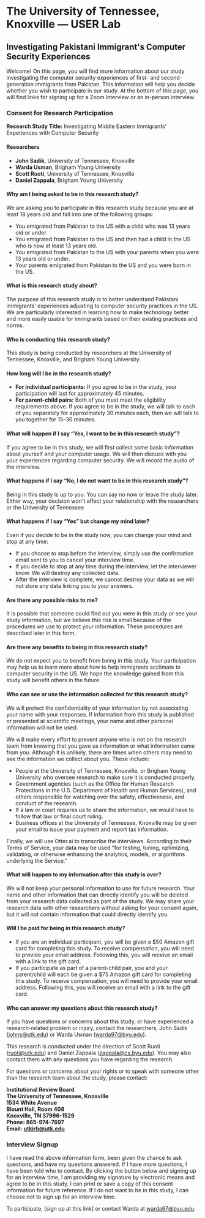 # The University of Tennessee, Knoxville — USER Lab
## Investigating Pakistani Immigrant's Computer Security Experiences

Welcome! On this page, you will find more information about our study investigating the computer security experiences of first- and second-generation immigrants from Pakistan. This information will help you decide whether you wish to participate in our study. At the bottom of this page, you will find links for signing up for a Zoom interview or an in-person interview.

### Consent for Research Participation

**Research Study Title:** Investigating Middle Eastern Immigrants' Experiences with Computer Security

#### Researchers
- **John Sadik**, University of Tennessee, Knoxville
- **Warda Usman**, Brigham Young University
- **Scott Ruoti**, University of Tennessee, Knoxville
- **Daniel Zappala**, Brigham Young University

#### Why am I being asked to be in this research study?
We are asking you to participate in this research study because you are at least 18 years old and fall into one of the following groups:
- You emigrated from Pakistan to the US with a child who was 13 years old or under.
- You emigrated from Pakistan to the US and then had a child in the US who is now at least 13 years old.
- You emigrated from Pakistan to the US with your parents when you were 13 years old or under.
- Your parents emigrated from Pakistan to the US and you were born in the US.

#### What is this research study about?
The purpose of this research study is to better understand Pakistani immigrants' experiences adjusting to computer security practices in the US. We are particularly interested in learning how to make technology better and more easily usable for immigrants based on their existing practices and norms.

#### Who is conducting this research study?
This study is being conducted by researchers at the University of Tennessee, Knoxville, and Brigham Young University.

#### How long will I be in the research study?
- **For individual participants:** If you agree to be in the study, your participation will last for approximately 45 minutes.
- **For parent-child pairs:** Both of you must meet the eligibility requirements above. If you agree to be in the study, we will talk to each of you separately for approximately 30 minutes each, then we will talk to you together for 15–30 minutes.

#### What will happen if I say “Yes, I want to be in this research study”?
If you agree to be in this study, we will first collect some basic information about yourself and your computer usage. We will then discuss with you your experiences regarding computer security. We will record the audio of the interview.

#### What happens if I say “No, I do not want to be in this research study”?
Being in this study is up to you. You can say no now or leave the study later. Either way, your decision won't affect your relationship with the researchers or the University of Tennessee.

#### What happens if I say “Yes” but change my mind later?
Even if you decide to be in the study now, you can change your mind and stop at any time:
- If you choose to stop before the interview, simply use the confirmation email sent to you to cancel your interview time.
- If you decide to stop at any time during the interview, let the interviewer know. We will destroy any collected data.
- After the interview is complete, we cannot destroy your data as we will not store any data linking you to your answers.

#### Are there any possible risks to me?
It is possible that someone could find out you were in this study or see your study information, but we believe this risk is small because of the procedures we use to protect your information. These procedures are described later in this form.

#### Are there any benefits to being in this research study?
We do not expect you to benefit from being in this study. Your participation may help us to learn more about how to help immigrants acclimate to computer security in the US. We hope the knowledge gained from this study will benefit others in the future.

#### Who can see or use the information collected for this research study?
We will protect the confidentiality of your information by not associating your name with your responses. If information from this study is published or presented at scientific meetings, your name and other personal information will not be used.

We will make every effort to prevent anyone who is not on the research team from knowing that you gave us information or what information came from you. Although it is unlikely, there are times when others may need to see the information we collect about you. These include:
- People at the University of Tennessee, Knoxville, or Brigham Young University who oversee research to make sure it is conducted properly.
- Government agencies (such as the Office for Human Research Protections in the U.S. Department of Health and Human Services), and others responsible for watching over the safety, effectiveness, and conduct of the research.
- If a law or court requires us to share the information, we would have to follow that law or final court ruling.
- Business offices at the University of Tennessee, Knoxville may be given your email to issue your payment and report tax information.

Finally, we will use Otter.ai to transcribe the interviews. According to their Terms of Service, your data may be used “for testing, tuning, optimizing, validating, or otherwise enhancing the analytics, models, or algorithms underlying the Service.”

#### What will happen to my information after this study is over?
We will not keep your personal information to use for future research. Your name and other information that can directly identify you will be deleted from your research data collected as part of the study. We may share your research data with other researchers without asking for your consent again, but it will not contain information that could directly identify you.

#### Will I be paid for being in this research study?
- If you are an individual participant, you will be given a $50 Amazon gift card for completing this study. To receive compensation, you will need to provide your email address. Following this, you will receive an email with a link to the gift card.
- If you participate as part of a parent-child pair, you and your parent/child will each be given a $75 Amazon gift card for completing this study. To receive compensation, you will need to provide your email address. Following this, you will receive an email with a link to the gift card.

#### Who can answer my questions about this research study?
If you have questions or concerns about this study, or have experienced a research-related problem or injury, contact the researchers, John Sadik (johns@utk.edu) or Warda Usman (warda97@byu.edu).

This research is conducted under the direction of Scott Ruoti (ruoti@utk.edu) and Daniel Zappala (zappala@cs.byu.edu). You may also contact them with any questions you have regarding the research.

For questions or concerns about your rights or to speak with someone other than the research team about the study, please contact:

**Institutional Review Board**  
**The University of Tennessee, Knoxville**  
**1534 White Avenue**  
**Blount Hall, Room 408**  
**Knoxville, TN 37996-1529**  
**Phone: 865-974-7697**  
**Email: utkirb@utk.edu**

### Interview Signup
I have read the above information form, been given the chance to ask questions, and have my questions answered. If I have more questions, I have been told who to contact. By clicking the button below and signing up for an interview time, I am providing my signature by electronic means and agree to be in this study. I can print or save a copy of this consent information for future reference. If I do not want to be in this study, I can choose not to sign up for an interview time.


To participate, [sign up at this link] or contact Warda at warda97@byu.edu.


